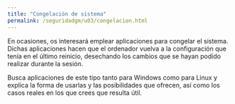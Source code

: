 ```yaml
---
title: "Congelación de sistema"
permalink: /seguridadgm/u03/congelacion.html
---
```



En ocasiones, os interesará emplear aplicaciones para congelar el sistema. Dichas aplicaciones hacen que el ordenador vuelva a la configuración que tenía en el último reinicio, desechando los cambios que se hayan podido realizar durante la sesión.

Busca aplicaciones de este tipo tanto para Windows como para Linux y explica la forma de usarlas y las posibilidades que ofrecen, así como los casos reales en los que crees que resulta útil.